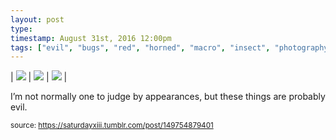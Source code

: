 ```yaml
---
layout: post
type: 
timestamp: August 31st, 2016 12:00pm
tags: ["evil", "bugs", "red", "horned", "macro", "insect", "photography"]
---
```


| <img src="https://saturdayxiii.github.io/media/149754879401_0.jpg"/> | <img src="https://saturdayxiii.github.io/media/149754879401_1.jpg"/> | <img src="https://saturdayxiii.github.io/media/149754879401_2.jpg"/> |

I’m not normally one to judge by appearances, but these things are probably evil.
 
  
<small>source: https://saturdayxiii.tumblr.com/post/149754879401</small>